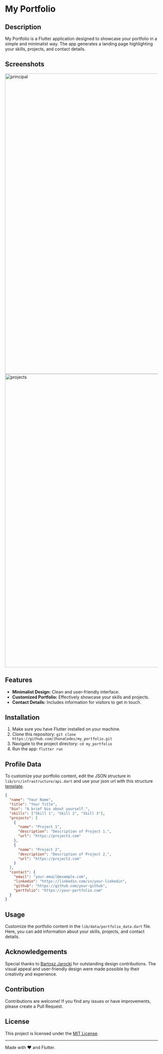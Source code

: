 # My Portfolio

## Description
My Portfolio is a Flutter application designed to showcase your portfolio in a simple and minimalist way. The app generates a landing page highlighting your skills, projects, and contact details.

## Screenshots
<img width="987" alt="principal" src="https://github.com/JhonaCodes/my_portfolio/assets/53523825/cb708744-3ab7-492b-a251-cd02ca6a10ec">
<img width="964" alt="projects" src="https://github.com/JhonaCodes/my_portfolio/assets/53523825/de6dac35-c426-4f48-8424-77f6fb48b212">


## Features
- **Minimalist Design:** Clean and user-friendly interface.
- **Customized Portfolio:** Effectively showcase your skills and projects.
- **Contact Details:** Includes information for visitors to get in touch.

## Installation
1. Make sure you have Flutter installed on your machine.
2. Clone this repository: `git clone https://github.com/JhonaCodes/my_portfolio.git`
3. Navigate to the project directory: `cd my_portfolio`
4. Run the app: `flutter run`

## Profile Data
To customize your portfolio content, edit the JSON structure in `lib/src/infrastructure/api.dart` and use your json url with this structure [template](https://gist.githubusercontent.com/JhonaCodes/d25317d8cd702be00e24601efef83622/raw/profile_jhonacode.json).
```json
{
  "name": "Your Name",
  "title": "Your Title",
  "bio": "A brief bio about yourself.",
  "skills": ["Skill 1", "Skill 2", "Skill 3"],
  "projects": [
    {
      "name": "Project 1",
      "description": "Description of Project 1.",
      "url": "https://project1.com"
    },
    {
      "name": "Project 2",
      "description": "Description of Project 2.",
      "url": "https://project2.com"
    }
  ],
  "contact": {
    "email": "your.email@example.com",
    "linkedin": "https://linkedin.com/in/your-linkedin",
    "github": "https://github.com/your-github",
    "portfolio": "https://your-portfolio.com"
  }
}

```

## Usage
Customize the portfolio content in the `lib/data/portfolio_data.dart` file. Here, you can add information about your skills, projects, and contact details.

## Acknowledgements
Special thanks to [Bartosz Jarocki](https://github.com/BartoszJarocki) for outstanding design contributions. The visual appeal and user-friendly design were made possible by their creativity and experience.

## Contribution
Contributions are welcome! If you find any issues or have improvements, please create a Pull Request.

## License
This project is licensed under the [MIT License](LICENSE).

---

Made with ❤️ and Flutter.
